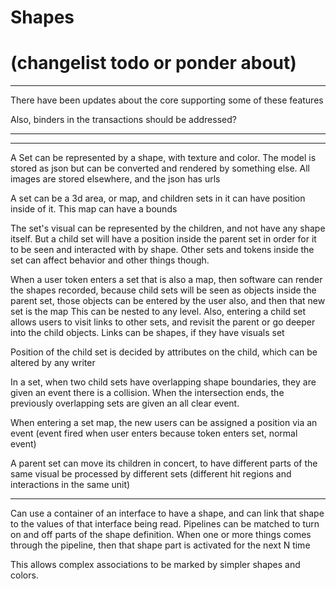 # Shapes
# (changelist todo or ponder about)
------------------------
There have been updates about the core supporting some of these features

Also, binders in the transactions should be addressed?

---------------------------------------------
---------------------------------------------


A Set can be represented by a shape, with texture and color. The model is stored as json but can be converted and rendered by something else.
All images are stored elsewhere, and the json has urls

A set can be a 3d area, or map, and children sets in it can have position inside of it.
    This map can have a bounds

The set's visual can be represented by the children, and not have any shape itself.
But a child set will have a position inside the parent set in order for it to be seen and interacted with by shape.
Other sets and tokens inside the set can affect behavior and other things though.

When a user token enters a set that is also a map, then software can render the shapes recorded, 
because child sets will be seen as objects inside the parent set, those objects can be entered by the user also, and then that new set is the map
This can be nested to any level.
Also, entering a child set allows users to visit links to other sets, and revisit the parent or go deeper into the child objects.
Links can be shapes, if they have visuals set

Position of the child set is decided by attributes on the child, which can be altered by any writer

In a set, when two child sets have overlapping shape boundaries, they are given an event there is a collision.
When the intersection ends, the previously overlapping sets are given an all clear event.

When entering a set map, the new users can be assigned a position via an event (event fired when user enters because token enters set, normal event)

A parent set can move its children in concert, to have different parts of the same visual be processed by different sets (different hit regions and interactions in the same unit)

-----------------------------------------------------

Can use a container of an interface to have a shape, and can link that shape to the values of that interface being read.
Pipelines can be matched to turn on and off parts of the shape definition. When one or more things comes through the pipeline, then that shape part is activated for the next N time

This allows complex associations to be marked by simpler shapes and colors.